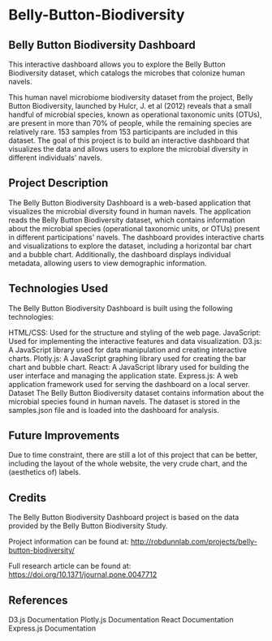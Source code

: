 # Belly-Button-Biodiversity

## Belly Button Biodiversity Dashboard
This interactive dashboard allows you to explore the Belly Button Biodiversity dataset, which catalogs the microbes that colonize human navels.

This human navel microbiome biodiversity dataset from the project, Belly Button Biodiversity, launched by Hulcr, J. et al (2012) reveals that a small handful of microbial species, known as operational taxonomic units (OTUs), are present in more than 70% of people, while the remaining species are relatively rare. 153 samples from 153 participants are included in this dataset. The goal of this project is to build an interactive dashboard that visualizes the data and allows users to explore the microbial diversity in different individuals' navels.

## Project Description
The Belly Button Biodiversity Dashboard is a web-based application that visualizes the microbial diversity found in human navels. The application reads the Belly Button Biodiversity dataset, which contains information about the microbial species (operational taxonomic units, or OTUs) present in different participations' navels. The dashboard provides interactive charts and visualizations to explore the dataset, including a horizontal bar chart and a bubble chart. Additionally, the dashboard displays individual metadata, allowing users to view demographic information.

## Technologies Used
The Belly Button Biodiversity Dashboard is built using the following technologies:

HTML/CSS: Used for the structure and styling of the web page.
JavaScript: Used for implementing the interactive features and data visualization.
D3.js: A JavaScript library used for data manipulation and creating interactive charts.
Plotly.js: A JavaScript graphing library used for creating the bar chart and bubble chart.
React: A JavaScript library used for building the user interface and managing the application state.
Express.js: A web application framework used for serving the dashboard on a local server.
Dataset
The Belly Button Biodiversity dataset contains information about the microbial species found in human navels. The dataset is stored in the samples.json file and is loaded into the dashboard for analysis.

## Future Improvements
Due to time constraint, there are still a lot of this project that can be better, including the layout of the whole website, the very crude chart, and the (aesthetics of) labels.

## Credits
The Belly Button Biodiversity Dashboard project is based on the data provided by the Belly Button Biodiversity Study. 

Project information can be found at: http://robdunnlab.com/projects/belly-button-biodiversity/

Full research article can be found at: https://doi.org/10.1371/journal.pone.0047712

## References
D3.js Documentation
Plotly.js Documentation
React Documentation
Express.js Documentation